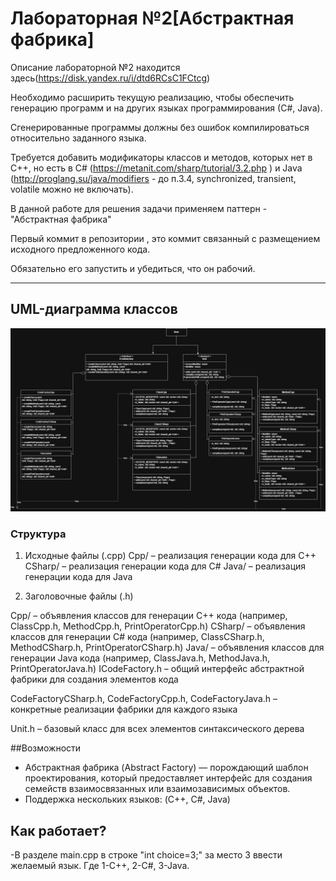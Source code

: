 # Лабораторная №2[Абстрактная фабрика]
Описание лабораторной №2 находится здесь(https://disk.yandex.ru/i/dtd6RCsC1FCtcg)

Необходимо расширить текущую реализацию, чтобы обеспечить генерацию программ и на других языках программирования (С#, Java).

Сгенерированные программы должны без ошибок компилироваться относительно заданного языка.

Требуется добавить модификаторы классов и методов, которых нет в C++, но есть в C# (https://metanit.com/sharp/tutorial/3.2.php ) и Java (http://proglang.su/java/modifiers - до п.3.4, synchronized, transient, volatile можно не включать).

В данной работе для решения задачи применяем паттерн - "Абстрактная фабрика"

Первый коммит в репозитории , это коммит связанный с размещением исходного предложенного кода.

Обязательно его запустить и убедиться, что он рабочий.

---

## UML-диаграмма классов
![UML-диаграмма](https://github.com/DeadFiender/Lab_2_AbsrtactFactory/blob/Dev/Fabric.jpg)

### Структура
1. Исходные файлы (.cpp)
Cpp/ – реализация генерации кода для C++
CSharp/ – реализация генерации кода для C#
Java/ – реализация генерации кода для Java

2. Заголовочные файлы (.h)

Cpp/ – объявления классов для генерации C++ кода (например, ClassCpp.h, MethodCpp.h, PrintOperatorCpp.h)
CSharp/ – объявления классов для генерации C# кода (например, ClassCSharp.h, MethodCSharp.h, PrintOperatorCSharp.h)
Java/ – объявления классов для генерации Java кода (например, ClassJava.h, MethodJava.h, PrintOperatorJava.h)
ICodeFactory.h – общий интерфейс абстрактной фабрики для создания элементов кода

CodeFactoryCSharp.h, CodeFactoryCpp.h, CodeFactoryJava.h – конкретные реализации фабрики для каждого языка

Unit.h – базовый класс для всех элементов синтаксического дерева

##Возможности
- Абстрактная фабрика (Abstract Factory) — порождающий шаблон проектирования, который предоставляет интерфейс для создания семейств взаимосвязанных или взаимозависимых объектов.
- Поддержка нескольких языков: (C++, C#, Java)

## Как работает?
-В разделе main.cpp в строке "int choice=3;" за место 3 ввести желаемый язык. Где 1-С++, 2-C#, 3-Java.

